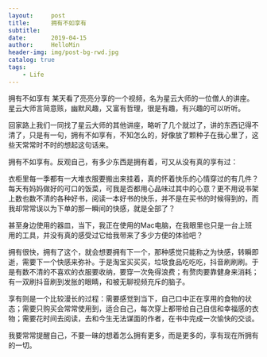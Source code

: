 ```yaml
---
layout:     post
title:      拥有不如享有
subtitle:   
date:       2019-04-15
author:     HelloMin
header-img: img/post-bg-rwd.jpg
catalog: true
tags:
    - Life
---
```


拥有不如享有
某天看了亮亮分享的一个视频，名为星云大师的一位僧人的讲座。星云大师言简意赅，幽默风趣，又富有哲理，很是有趣，有兴趣的可以听听。

回家路上我们一同找了星云大师的其他讲座，略听了几个就过了，讲的东西记得不清了，只是有一句，拥有不如享有，不知怎么的，好像放了颗种子在我心里了，这些天常常时不时的想起这句话来。

拥有不如享有。反观自己，有多少东西是拥有着，可又从没有真的享有过：

衣柜里每一季都有一大堆衣服要搬出来挂着，真的怀着快乐的心情穿过的有几件？每天有妈妈做好的可口的饭菜，可我是否都用心品味过其中的心意？更不用说书架上数也数不清的各种好书，阅读一本好书的快乐，并不是在买书的时候得到的，而我却常常误以为下单的那一瞬间的快感，就是全部了？

甚至身边使用的器皿，当下，我正在使用的Mac电脑，在我眼里也只是一台上班用的工具，并没有真的感受过它给我带来了多少方便的体验吧？

拥有很快，拥有了这个，就会想要拥有下一个，那种感觉只能称之为快感，转瞬即逝，需要下一个快感来弥补。于是淘宝买买买，垃圾食品吃吃吃，抖音刷刷刷。于是有数不清的不喜欢的衣服要收纳，要穿一次免得浪费；有赘肉要靠健身来消耗；有一双刷抖音刷到发胀的眼睛，和被无聊视频充斥的脑子。

享有则是一个比较漫长的过程：需要感觉到当下，自己口中正在享用的食物的状态；需要只购买会常常使用到，适合自己，每次穿上都带给自己自信和幸福感的衣物；需要花时间去阅读，去和今生无法谋面的作者，在书中完成一次愉快的交谈。

我要常常提醒自己，不要一昧的想着怎么拥有更多，而是更多的，享有现在所拥有的一切。
